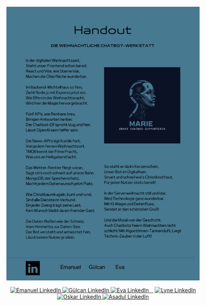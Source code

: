 ![Poem](handoutmarie.png.png)
<p align="center"> 
  <a href="https://www.linkedin.com/in/emanuel-crisan/">
    <img src="https://img.shields.io/badge/-Emanuel-blue?style=flat-square&logo=Linkedin&logoColor=white" alt="Emanuel LinkedIn">
  </a>
  <a href="https://www.linkedin.com/in/g%C3%BClcan-kamat/">
    <img src="https://img.shields.io/badge/-Gülcan-blue?style=flat-square&logo=Linkedin&logoColor=white" alt="Gülcan LinkedIn">
  </a>
  <a href="https://www.linkedin.com/in/eva-billing/">
    <img src="https://img.shields.io/badge/-Eva-blue?style=flat-square&logo=Linkedin&logoColor=white" alt="Eva LinkedIn">
  </a>
  <a href="https://www.linkedin.com/in/lyne-t/">
    <img src="https://img.shields.io/badge/-Lyna-blue?style=flat-square&logo=Linkedin&logoColor=white" alt="Lyne LinkedIn">
</a>
  <a href="https://www.linkedin.com/in/oskar-h/">
    <img src="https://img.shields.io/badge/-Oskar-blue?style=flat-square&logo=Linkedin&logoColor=white" alt="Oskar LinkedIn">
    </a>
  <a href="https://www.linkedin.com/in/asadulhaque90/">
    <img src="https://img.shields.io/badge/-Asadul-blue?style=flat-square&logo=Linkedin&logoColor=white" alt="Asadul LinkedIn">
</a>
</p>
